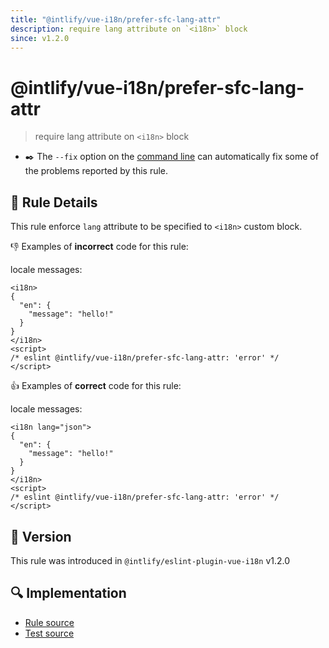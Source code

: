 ```yaml
---
title: "@intlify/vue-i18n/prefer-sfc-lang-attr"
description: require lang attribute on `<i18n>` block
since: v1.2.0
---
```


# @intlify/vue-i18n/prefer-sfc-lang-attr

> require lang attribute on `<i18n>` block

- :black_nib:️ The `--fix` option on the [command line](http://eslint.org/docs/user-guide/command-line-interface#fix) can automatically fix some of the problems reported by this rule.

## :book: Rule Details

This rule enforce `lang` attribute to be specified to `<i18n>` custom block.

:-1: Examples of **incorrect** code for this rule:

locale messages:

<eslint-code-block fix>

<!-- eslint-skip -->

```vue
<i18n>
{
  "en": {
    "message": "hello!"
  }
}
</i18n>
<script>
/* eslint @intlify/vue-i18n/prefer-sfc-lang-attr: 'error' */
</script>
```

</eslint-code-block>

:+1: Examples of **correct** code for this rule:

locale messages:

<eslint-code-block fix>

<!-- eslint-skip -->

```vue
<i18n lang="json">
{
  "en": {
    "message": "hello!"
  }
}
</i18n>
<script>
/* eslint @intlify/vue-i18n/prefer-sfc-lang-attr: 'error' */
</script>
```

</eslint-code-block>

## :rocket: Version

This rule was introduced in `@intlify/eslint-plugin-vue-i18n` v1.2.0

## :mag: Implementation

- [Rule source](https://github.com/intlify/eslint-plugin-vue-i18n/blob/master/lib/rules/prefer-sfc-lang-attr.ts)
- [Test source](https://github.com/intlify/eslint-plugin-vue-i18n/tree/master/tests/lib/rules/prefer-sfc-lang-attr.ts)

